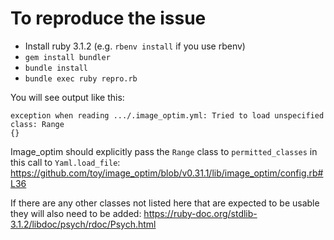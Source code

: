 # To reproduce the issue

- Install ruby 3.1.2 (e.g. `rbenv install` if you use rbenv)
- `gem install bundler`
- `bundle install`
- `bundle exec ruby repro.rb`

You will see output like this:

```
exception when reading .../.image_optim.yml: Tried to load unspecified class: Range
{}
```

Image_optim should explicitly pass the `Range` class to `permitted_classes` in this call to `Yaml.load_file`:
<https://github.com/toy/image_optim/blob/v0.31.1/lib/image_optim/config.rb#L36>

If there are any other classes not listed here that are expected to be usable they will also need to be added:
<https://ruby-doc.org/stdlib-3.1.2/libdoc/psych/rdoc/Psych.html>
